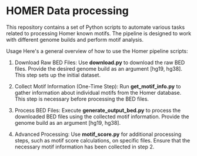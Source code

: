 # HOMER Data processing

This repository contains a set of Python scripts to automate various tasks related to processing Homer known motifs. The pipeline is designed to work with different genome builds and perform motif analysis.

Usage
Here's a general overview of how to use the Homer pipeline scripts:

1. Download Raw BED Files: Use **download.py** to download the raw BED files. Provide the desired genome build as an argument [hg19, hg38]. This step sets up the initial dataset.

2. Collect Motif Information (One-Time Step): Run **get_motif_info.py** to gather information about individual motifs from the Homer database. This step is necessary before processing the BED files.

3. Process BED Files: Execute **generate_output_bed.py** to process the downloaded BED files using the collected motif information. Provide the genome build as an argument [hg19, hg38].

4. Advanced Processing: Use **motif_score.py** for additional processing steps, such as motif score calculations, on specific files. Ensure that the necessary motif information has been collected in step 2.

